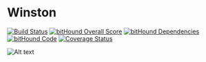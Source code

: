 # Winston

[![Build Status](https://travis-ci.org/guiconti/winston.svg?branch=master)](https://travis-ci.org/guiconti/winston)
[![bitHound Overall Score](https://www.bithound.io/github/guiconti/winston/badges/score.svg)](https://www.bithound.io/github/guiconti/winston)
[![bitHound Dependencies](https://www.bithound.io/github/guiconti/winston/badges/dependencies.svg)](https://www.bithound.io/github/guiconti/winston/master/dependencies/npm)
[![bitHound Code](https://www.bithound.io/github/guiconti/winston/badges/code.svg)](https://www.bithound.io/github/guiconti/winston)
[![Coverage Status](https://coveralls.io/repos/github/guiconti/winston/badge.svg?branch=master)](https://coveralls.io/github/guiconti/winston?branch=master)

![Alt text](http://i0.kym-cdn.com/photos/images/original/001/139/693/ae5.jpg)
